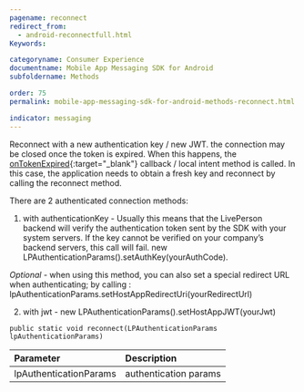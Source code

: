 ```yaml
---
pagename: reconnect
redirect_from:
  - android-reconnectfull.html
Keywords:

categoryname: Consumer Experience
documentname: Mobile App Messaging SDK for Android
subfoldername: Methods

order: 75
permalink: mobile-app-messaging-sdk-for-android-methods-reconnect.html

indicator: messaging
---
```


Reconnect with a new authentication key / new JWT. the connection may be closed once the token is expired. When this happens, the [onTokenExpired](android-callbacks-index.html#token-expired){:target="_blank"} callback / local intent method is called. In this case, the application needs to obtain a fresh key and reconnect by calling the reconnect method.


There are 2 authenticated connection methods:

 1. with authenticationKey - Usually this means that the LivePerson backend will verify the authentication token sent by the SDK with your system servers. If the key cannot be verified on your company’s backend servers, this call will fail.
  new LPAuthenticationParams().setAuthKey(yourAuthCode).

_Optional_ - when using this method, you can also set a special redirect URL when authenticating; by calling : lpAuthenticationParams.setHostAppRedirectUri(yourRedirectUrl)

 2. with jwt - new LPAuthenticationParams().setHostAppJWT(yourJwt)



`public static void reconnect(LPAuthenticationParams lpAuthenticationParams)`

| Parameter | Description |
| :--- | :--- |
| lpAuthenticationParams | authentication params |
